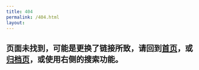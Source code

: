 ```yaml
---
title: 404
permalink: /404.html
layout: 
---
```


## 页面未找到，可能是更换了链接所致，请回到[首页](https://faster-than-light.net)，或[归档页](https://faster-than-light.net/archives/)，或使用右侧的搜索功能。

